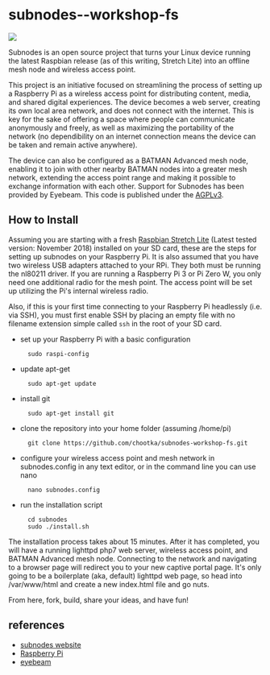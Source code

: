 subnodes--workshop-fs
=====================

![](https://david-dm.org/chootka/subnodes.svg)

Subnodes is an open source project that turns your Linux device running the latest Raspbian release (as of this writing, Stretch Lite) into an offline mesh node and wireless access point.

This project is an initiative focused on streamlining the process of setting up a Raspberry Pi as a wireless access point for distributing content, media, and shared digital experiences. The device becomes a web server, creating its own local area network, and does not connect with the internet. This is key for the sake of offering a space where people can communicate anonymously and freely, as well as maximizing the portability of the network (no dependibility on an internet connection means the device can be taken and remain active anywhere). 

The device can also be configured as a BATMAN Advanced mesh node, enabling it to join with other nearby BATMAN nodes into a greater mesh network, extending the access point range and making it possible to exchange information with each other. Support for Subnodes has been provided by Eyebeam. This code is published under the [AGPLv3](http://www.gnu.org/licenses/agpl-3.0.html).

How to Install
--------------
Assuming you are starting with a fresh [Raspbian Stretch Lite](http://www.raspberrypi.org/downloads/) (Latest tested version: November 2018) installed on your SD card, these are the steps for setting up subnodes on your Raspberry Pi. It is also assumed that you have two wireless USB adapters attached to your RPi. They both must be running the nl80211 driver. If you are running a Raspberry Pi 3 or Pi Zero W, you only need one additional radio for the mesh point. The access point will be set up utilizing the Pi's internal wireless radio.

Also, if this is your first time connecting to your Raspberry Pi headlessly (i.e. via SSH), you must first enable SSH by placing an empty file with no filename extension simple called `ssh` in the root of your SD card.

* set up your Raspberry Pi with a basic configuration

        sudo raspi-config

* update apt-get

        sudo apt-get update
        
* install git

        sudo apt-get install git

* clone the repository into your home folder (assuming /home/pi)

        git clone https://github.com/chootka/subnodes-workshop-fs.git

* configure your wireless access point and mesh network in subnodes.config in any text editor, or in the command line you can use nano

        nano subnodes.config

* run the installation script

        cd subnodes
        sudo ./install.sh

The installation process takes about 15 minutes. After it has completed, you will have a running lighttpd php7 web server, wireless access point, and BATMAN Advanced mesh node. Connecting to the network and navigating to a browser page will redirect you to your new captive portal page. It's only going to be a boilerplate (aka, default) lighttpd web page, so head into /var/www/html and create a new index.html file and go nuts.

From here, fork, build, share your ideas, and have fun!

references
----------
* [subnodes website](http://www.subnodes.org/)
* [Raspberry Pi](http://www.raspberrypi.org/)
* [eyebeam](http://eyebeam.org/)
